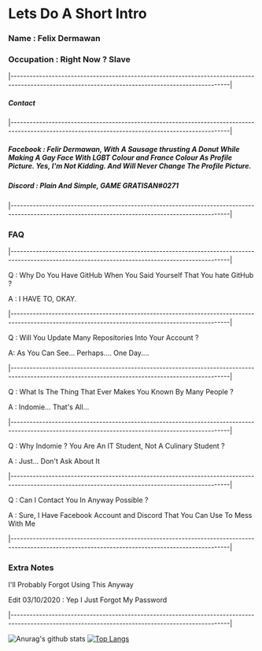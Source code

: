 # Lets Do A Short Intro

### Name : Felix Dermawan

### Occupation : Right Now ? Slave

|---------------------------------------------------------------------------------------------------------------------------------------------------|

##### Contact

|---------------------------------------------------------------------------------------------------------------------------------------------------|

##### Facebook : Felir Dermawan, With A Sausage thrusting A Donut While Making A Gay Face With LGBT Colour and France Colour As Profile Picture. Yes, I'm Not Kidding. And Will Never Change The Profile Picture.

##### Discord : Plain And Simple, GAME GRATISAN#0271

|---------------------------------------------------------------------------------------------------------------------------------------------------|

### FAQ

|---------------------------------------------------------------------------------------------------------------------------------------------------|

Q : Why Do You Have GitHub When You Said Yourself That You hate GitHub ?

A : I HAVE TO, OKAY.

|---------------------------------------------------------------------------------------------------------------------------------------------------|

Q : Will You Update Many Repositories Into Your Account ?

A: As You Can See... Perhaps.... One Day....

|---------------------------------------------------------------------------------------------------------------------------------------------------|

Q : What Is The Thing That Ever Makes You Known By Many People ?

A : Indomie... That's All...

|---------------------------------------------------------------------------------------------------------------------------------------------------|

Q : Why Indomie ? You Are An IT Student, Not A Culinary Student ?

A : Just... Don't Ask About It

|---------------------------------------------------------------------------------------------------------------------------------------------------|

Q : Can I Contact You In Anyway Possible ?

A : Sure, I Have Facebook Account and Discord That You Can Use To Mess With Me

|---------------------------------------------------------------------------------------------------------------------------------------------------|

### Extra Notes

I'll Probably Forgot Using This Anyway

Edit 03/10/2020 : Yep I Just Forgot My Password

|---------------------------------------------------------------------------------------------------------------------------------------------------|

![Anurag's github stats](https://github-readme-stats.vercel.app/api?username=orchestrateddeath&show_icons=true&theme=dracula)
[![Top Langs](https://github-readme-stats.vercel.app/api/top-langs/?username=orchestrateddeath&layout=demo&theme=nightowl)](https://github.com/anuraghazra/github-readme-stats)



